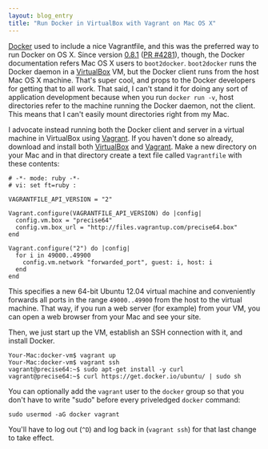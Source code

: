 ```yaml
---
layout: blog_entry
title: "Run Docker in VirtualBox with Vagrant on Mac OS X"
---
```


[Docker][1] used to include a nice Vagrantfile, and this was the preferred way
to run Docker on OS X. Since version [0.8.1][2] ([PR #4281][3]), though, the
Docker documentation refers Mac OS X users to `boot2docker`. `boot2docker` runs
the Docker daemon in a [VirtualBox][5] VM, but the Docker client runs from the
host Mac OS X machine. That's super cool, and props to the Docker
developers for getting that to all work. That said, I can't stand it for
doing any sort of application development because when you run `docker run -v`,
host directories refer to the machine running the Docker daemon, not the
client. This means that I can't easily mount directories right from
my Mac.

I advocate instead running both the Docker client and server in a virtual
machine in VirtualBox using [Vagrant][6]. If you haven't done so already,
download and install both [VirtualBox][5] and [Vagrant][6]. Make a new
directory on your Mac and in that directory create a text file called
`Vagrantfile` with these contents:

    # -*- mode: ruby -*-
    # vi: set ft=ruby :

    VAGRANTFILE_API_VERSION = "2"

    Vagrant.configure(VAGRANTFILE_API_VERSION) do |config|
      config.vm.box = "precise64"
      config.vm.box_url = "http://files.vagrantup.com/precise64.box"
    end

    Vagrant.configure("2") do |config|
      for i in 49000..49900
        config.vm.network "forwarded_port", guest: i, host: i
      end
    end

This specifies a new 64-bit Ubuntu 12.04 virtual machine and conveniently
forwards all ports in the range `49000..49900` from the host to the virtual
machine. That way, if you run a web server (for example) from your VM, you can
open a web browser from your Mac and see your site.

Then, we just start up the VM, establish an SSH connection with it, and install
Docker.

    Your-Mac:docker-vm$ vagrant up
    Your-Mac:docker-vm$ vagrant ssh
    vagrant@precise64:~$ sudo apt-get install -y curl
    vagrant@precise64:~$ curl https://get.docker.io/ubuntu/ | sudo sh

You can optionally add the `vagrant` user to the `docker` group so that you
don't have to write "sudo" before every priveledged `docker`
command:

    sudo usermod -aG docker vagrant

You'll have to log out (`^D`) and log back in (`vagrant ssh`) for that last
change to take effect.

[1]: https://www.docker.io/
[2]: https://github.com/dotcloud/docker/blob/master/CHANGELOG.md
[3]: https://github.com/dotcloud/docker/pull/4281
[4]: http://docs.docker.io/en/latest/installation/mac/
[5]: https://www.virtualbox.org/
[6]: http://www.vagrantup.com/

